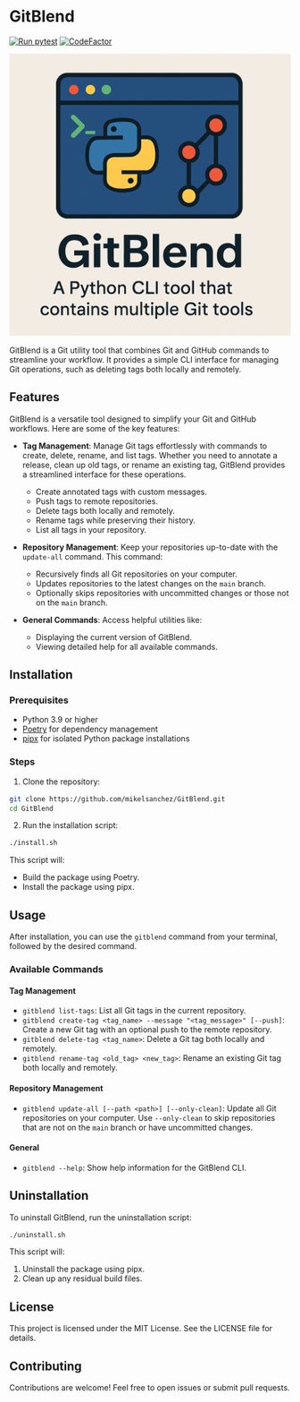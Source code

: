 # GitBlend

[![Run pytest](https://github.com/NotTheRealWallyx/GitBlend/actions/workflows/check_test.yml/badge.svg)](https://github.com/NotTheRealWallyx/GitBlend/actions/workflows/ci_entrypoint.yml) [![CodeFactor](https://www.codefactor.io/repository/github/nottherealwallyx/gitblend/badge)](https://www.codefactor.io/repository/github/nottherealwallyx/gitblend)

![GitBlend image](assets/images/gitblend_image.png)

GitBlend is a Git utility tool that combines Git and GitHub commands to streamline your workflow. It provides a simple CLI interface for managing Git operations, such as deleting tags both locally and remotely.

## Features

GitBlend is a versatile tool designed to simplify your Git and GitHub workflows. Here are some of the key features:

- **Tag Management**: Manage Git tags effortlessly with commands to create, delete, rename, and list tags. Whether you need to annotate a release, clean up old tags, or rename an existing tag, GitBlend provides a streamlined interface for these operations.

  - Create annotated tags with custom messages.
  - Push tags to remote repositories.
  - Delete tags both locally and remotely.
  - Rename tags while preserving their history.
  - List all tags in your repository.

- **Repository Management**: Keep your repositories up-to-date with the `update-all` command. This command:

  - Recursively finds all Git repositories on your computer.
  - Updates repositories to the latest changes on the `main` branch.
  - Optionally skips repositories with uncommitted changes or those not on the `main` branch.

- **General Commands**: Access helpful utilities like:
  - Displaying the current version of GitBlend.
  - Viewing detailed help for all available commands.

## Installation

### Prerequisites

- Python 3.9 or higher
- [Poetry](https://python-poetry.org/) for dependency management
- [pipx](https://pypa.github.io/pipx/) for isolated Python package installations

### Steps

1. Clone the repository:

```bash
git clone https://github.com/mikelsanchez/GitBlend.git
cd GitBlend
```

2. Run the installation script:

```bash
./install.sh
```

This script will:

- Build the package using Poetry.
- Install the package using pipx.

## Usage

After installation, you can use the `gitblend` command from your terminal, followed by the desired command.

### Available Commands

#### Tag Management

- `gitblend list-tags`: List all Git tags in the current repository.
- `gitblend create-tag <tag_name> --message "<tag_message>" [--push]`: Create a new Git tag with an optional push to the remote repository.
- `gitblend delete-tag <tag_name>`: Delete a Git tag both locally and remotely.
- `gitblend rename-tag <old_tag> <new_tag>`: Rename an existing Git tag both locally and remotely.

#### Repository Management

- `gitblend update-all [--path <path>] [--only-clean]`: Update all Git repositories on your computer. Use `--only-clean` to skip repositories that are not on the `main` branch or have uncommitted changes.

#### General

- `gitblend --help`: Show help information for the GitBlend CLI.

## Uninstallation

To uninstall GitBlend, run the uninstallation script:

```bash
./uninstall.sh
```

This script will:

1. Uninstall the package using pipx.
1. Clean up any residual build files.

## License

This project is licensed under the MIT License. See the LICENSE file for details.

## Contributing

Contributions are welcome! Feel free to open issues or submit pull requests.
